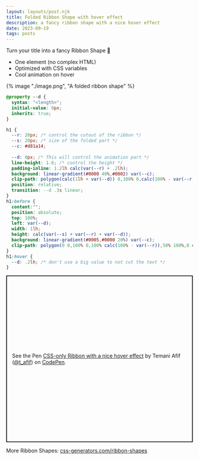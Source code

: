```yaml
---
layout: layouts/post.njk
title: Folded Ribbon Shape with hover effect
description: a fancy ribbon shape with a nice hover effect
date: 2023-09-19
tags: posts
---
```


Turn your title into a fancy Ribbon Shape 🎀
* One element (no complex HTML)
* Optimized with CSS variables
* Cool animation on hover


{% image "./image.png", "A folded ribbon shape" %}

```css
@property --d {
  syntax: "<length>";
  initial-value: 0px;
  inherits: true;
}

h1 {
  --r: 20px; /* control the cutout of the ribbon */
  --s: 20px; /* size of the folded part */
  --c: #d81a14;
  
  --d: 0px; /* This will control the animation part */
  line-height: 1.6; /* control the height */
  padding-inline: 1.2lh calc(var(--r) + .2lh);
  background: linear-gradient(#0000 40%,#0002) var(--c);
  clip-path: polygon(calc(1lh + var(--d)) 0,100% 0,calc(100% - var(--r)) 50%,100% 100%,100% 999px, var(--d) 999px,var(--d) 100%);
  position: relative;
  transition: --d .3s linear;
}
h1:before {
  content:"";
  position: absolute;
  top: 100%;
  left: var(--d);
  width: 1lh;
  height: calc(var(--s) + var(--r) + var(--d));
  background: linear-gradient(#0005,#0000 20%) var(--c);
  clip-path: polygon(0 0,100% 0,100% calc(100% - var(--r)),50% 100%,0 calc(100% - var(--r)));
}
h1:hover {
  --d: .2lh; /* don't use a big value to not cut the text */
}
```

<p class="codepen" data-height="450" data-default-tab="result" data-slug-hash="KKbyPbM" data-preview="true" data-user="t_afif" style="height: 450px; box-sizing: border-box; display: flex; align-items: center; justify-content: center; border: 2px solid; margin: 1em 0; padding: 1em;">
  <span>See the Pen <a href="https://codepen.io/t_afif/pen/KKbyPbM">
  CSS-only Ribbon with a nice hover effect</a> by Temani Afif (<a href="https://codepen.io/t_afif">@t_afif</a>)
  on <a href="https://codepen.io">CodePen</a>.</span>
</p>
<script async src="https://cpwebassets.codepen.io/assets/embed/ei.js"></script>

More Ribbon Shapes: [css-generators.com/ribbon-shapes](https://css-generators.com/ribbon-shapes/)